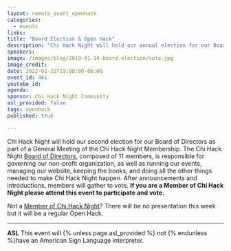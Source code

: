 ```yaml
---
layout: remote_event_openhack
categories:
  - events
links: 
title: "Board Election & Open Hack"
description: "Chi Hack Night will hold our annual election for our Board of Directors as part of a General Meeting of the Chi Hack Night Membership. After announcements and introductions, Members will gather to vote on a new Board of Directors. If you are a Member of Chi Hack Night please attend this event to participate and vote! Not a member? Tonight will also be a regular Open Hack for everyone."
speakers:
image: /images/blog/2019-01-14-board-election/vote.jpg
image_credit:
date: 2022-02-22T19:00:00-06:00
event_id: 481
youtube_id: 
agenda: 
sponsor: Chi Hack Night Community
asl_provided: false
tags: openhack
published: true

---
```


Chi Hack Night will hold our second election for our Board of Directors as part of a General Meeting of the Chi Hack Night Membership. The Chi Hack Night [Board of Directors](/board-of-directors.html), composed of 11 members, is responsible for governing our non-profit organization, as well as running our events, managing our website, keeping the books, and doing all the other things needed to make Chi Hack Night happen. After announcements and introductions, members will gather to vote. **If you are a Member of Chi Hack Night please attend this event to participate and vote.**

Not a [Member of Chi Hack Night](https://chihacknight.org/membership/application.html)? There will be no presentation this week but it will be a regular Open Hack. 

---

**ASL** This event will {% unless page.asl_provided %} not {% endunless %}have an American Sign Language interpreter.
